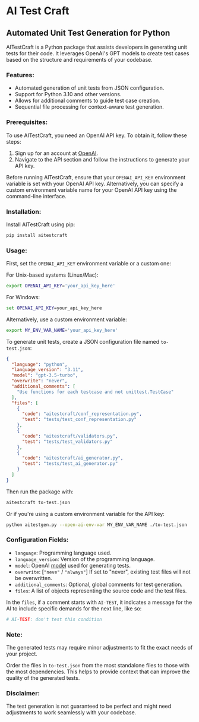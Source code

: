 # AI Test Craft

## Automated Unit Test Generation for Python

AITestCraft is a Python package that assists developers in generating unit tests for their code. It leverages OpenAI's GPT models to create test cases based on the structure and requirements of your codebase.

### Features:

- Automated generation of unit tests from JSON configuration.
- Support for Python 3.10 and other versions.
- Allows for additional comments to guide test case creation.
- Sequential file processing for context-aware test generation.

### Prerequisites:

To use AITestCraft, you need an OpenAI API key. To obtain it, follow these steps:

1. Sign up for an account at [OpenAI](https://openai.com).
2. Navigate to the API section and follow the instructions to generate your API key.

Before running AITestCraft, ensure that your `OPENAI_API_KEY` environment variable is set with your OpenAI API key. Alternatively, you can specify a custom environment variable name for your OpenAI API key using the command-line interface.

### Installation:

Install AITestCraft using pip:

```bash
pip install aitestcraft
```

### Usage:

First, set the `OPENAI_API_KEY` environment variable or a custom one:

For Unix-based systems (Linux/Mac):

```bash
export OPENAI_API_KEY='your_api_key_here'
```

For Windows:

```cmd
set OPENAI_API_KEY=your_api_key_here
```

Alternatively, use a custom environment variable:

```bash
export MY_ENV_VAR_NAME='your_api_key_here'
```

To generate unit tests, create a JSON configuration file named `to-test.json`:

```json
{
  "language": "python",
  "language_version": "3.11",
  "model": "gpt-3.5-turbo",
  "overwrite": "never",
  "additional_comments": [
    "Use functions for each testcase and not unittest.TestCase"
  ],
  "files": [
    {
      "code": "aitestcraft/conf_representation.py",
      "test": "tests/test_conf_representation.py"
    },
    {
      "code": "aitestcraft/validators.py",
      "test": "tests/test_validators.py"
    },
    {
      "code": "aitestcraft/ai_generator.py",
      "test": "tests/test_ai_generator.py"
    }
  ]
}
```

Then run the package with:

```bash
aitestcraft to-test.json
```

Or if you're using a custom environment variable for the API key:

```bash
python aitestgen.py --open-ai-env-var MY_ENV_VAR_NAME ./to-test.json
```

### Configuration Fields:

- `language`: Programming language used.
- `language_version`: Version of the programming language.
- `model`: OpenAI [model](https://platform.openai.com/docs/models/continuous-model-upgrades) used for generating tests.
- `overwrite`: [`"neve"` / `"always"`] If set to "never", existing test files will not be overwritten.
- `additional_comments`: Optional, global comments for test generation.
- `files`: A list of objects representing the source code and the test files.

In the `files`, if a comment starts with `AI-TEST`, it indicates a message for the AI to include specific demands for the next line, like so:

```python
# AI-TEST: don't test this condition
```

### Note:

The generated tests may require minor adjustments to fit the exact needs of your project.

Order the files in `to-test.json` from the most standalone files to those with the most dependencies. This helps to provide context that can improve the quality of the generated tests.

### Disclaimer:

The test generation is not guaranteed to be perfect and might need adjustments to work seamlessly with your codebase.
